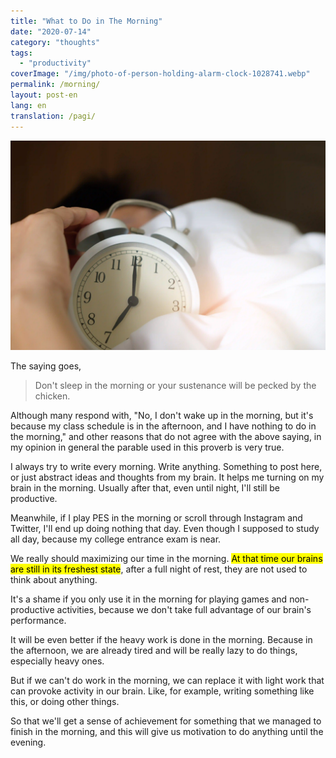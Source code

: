 ```yaml
---
title: "What to Do in The Morning"
date: "2020-07-14"
category: "thoughts"
tags:
  - "productivity"
coverImage: "/img/photo-of-person-holding-alarm-clock-1028741.webp"
permalink: /morning/
layout: post-en
lang: en
translation: /pagi/
---
```


![](/img/photo-of-person-holding-alarm-clock-1028741.webp)

The saying goes,

> Don't sleep in the morning or your sustenance will be pecked by the chicken.

Although many respond with, "No, I don't wake up in the morning, but it's because my class schedule is in the afternoon, and I have nothing to do in the morning," and other reasons that do not agree with the above saying, in my opinion in general the parable used in this proverb is very true.

I always try to write every morning. Write anything. Something to post here, or just abstract ideas and thoughts from my brain. It helps me turning on my brain in the morning. Usually after that, even until night, I'll still be productive.

Meanwhile, if I play PES in the morning or scroll through Instagram and Twitter, I'll end up doing nothing that day. Even though I supposed to study all day, because my college entrance exam is near.

We really should maximizing our time in the morning. <mark>At that time our brains are still in its freshest state</mark>, after a full night of rest, they are not used to think about anything.

It's a shame if you only use it in the morning for playing games and non-productive activities, because we don't take full advantage of our brain's performance.

It will be even better if the heavy work is done in the morning. Because in the afternoon, we are already tired and will be really lazy to do things, especially heavy ones.

But if we can't do work in the morning, we can replace it with light work that can provoke activity in our brain. Like, for example, writing something like this, or doing other things.

So that we'll get a sense of achievement for something that we managed to finish in the morning, and this will give us motivation to do anything until the evening.
